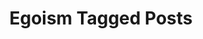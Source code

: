 ---
title: Egoism Tagged Posts
layout: blog_by_tag
tag: egoism
permalink: tag/egoism/
exclude_from_search: true
---